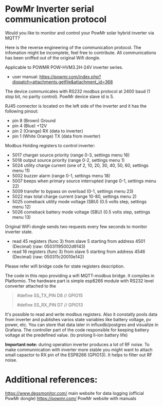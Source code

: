 # PowMr Inverter serial communication protocol 

Would you like to monitor and control your PowMr solar hybrid inverter via MQTT?

Here is the reverse engineering of the communication protocol. The infomation might be incomplete, feel free to contribute. All communications has been sniffed out of the original Wifi dongle.

Applicable to POWMR POW-HVM3.2H-24V inverter series.
- user manual: https://powmr.com/index.php?dispatch=attachments.getfile&attachment_id=368

The device communicates with RS232 modbus protocol at 2400 baud (1 stop bit, no parity control).
PowMr device slave id is 5.

RJ45 connector is located on the left side of the inverter and it has the following pinout:

- pin 8 (Brown)          Ground 
- pin 4 (Blue)           +12V
- pin 2 (Orange)         RX (data to inverter)
- pin 1 (White Orange)   TX (data from inverter)


Modbus Holding registers to control inverter:
- 5017 charger source priority (range 0-3, settings menu 16)
- 5018 output source priority (range 0-2, settings menu 1)
- 5024 utility charge current (one of 2, 10, 20, 30, 40, 50, 60, settings menu 11)
- 5002 buzzer alarm (range 0-1, settings menu 18)
- 5007 beeps when primary source interrupted (range 0-1, settings menu 22)
- 5009 transfer to bypass on overload (0-1, settings menu 23)
- 5022 max total charge current (range 10-80, settings menu 2)
- 5025 comeback utility mode voltage (SBU) (0.5 volts step, settings menu 12) 
- 5026 comeback battery mode voltage (SBU) (0.5 volts step, settings menu 13)


Original WiFi dongle sends two requests every few seconds to monitor inverter state. 
- read 45 registers (func 3) from slave 5 starting from address 4501 (Decimal) (raw: 05031195002d9143)
- read 16 registers (func 3) from slave 5 starting from address 4546 (Decimal) (raw: 050311c20010e142)

Please refer wifi bridge code for state registers description.

The code in this repo providing a wifi MQTT-modbus bridge. It compiles in Platformio. The hardware part is simple esp8266 module with RS232 level converter attached to the 
>#define SS_TX_PIN   D8    // GPIO15
>
>#define SS_RX_PIN   D7    // GPIO13


It's possible to read and write modbus registers. Also it constatly pools data from inverter and publishes varios state variables like battery voltage, pv power, etc. You can store that data later in influxdb/postgres and visualize in Grafana.
The controller part of the code responsible for keeping battery voltage at the predefined value. (to prolong li-ion battery life)

**Important note:** during operation inverter produces a lot of RF noise. To make communnication with inverter more stable you might want to attach small capactor to RX pin of the ESP8266 (GPIO13). It helps to filter out RF noise.

# Additional references:
https://www.dessmonitor.com/ main website for data logging (official PowMr dongle)
https://powmr.com/ PowMr website with manuals
